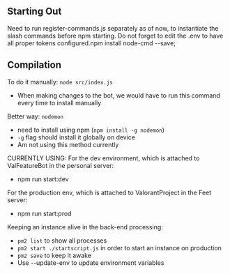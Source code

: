 ## Starting Out
Need to run register-commands.js separately as of now, to instantiate the slash commands before npm starting.
Do not forget to edit the .env to have all proper tokens configured.npm install node-cmd --save;

## Compilation
To do it manually: `node src/index.js`
- When making changes to the bot, we would have to run this command every time to install manually

Better way: `nodemon`
- need to install using npm (`npm install -g nodemon`)
- `-g` flag should install it globally on device
- Am not using this method currently

CURRENTLY USING:
For the dev environment, which is attached to ValFeatureBot in the personal server: 
- npm run start:dev

For the production env, which is attached to ValorantProject in the Feet server:
- npm run start:prod

Keeping an instance alive in the back-end processing:
- `pm2 list` to show all processes
- `pm2 start ./startscript.js` in order to start an instance on production
- `pm2 save` to keep it awake
- Use --update-env to update environment variables

